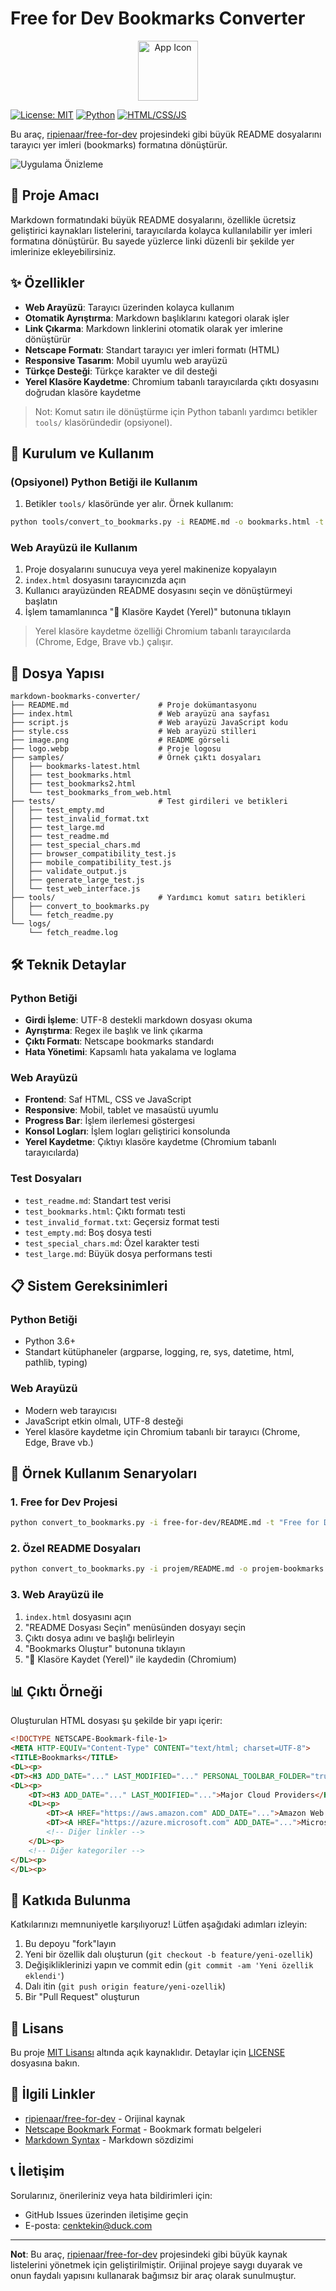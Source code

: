# Free for Dev Bookmarks Converter

<p align="center">
  <img src="./8d053eb7-9be0-438f-af7b-a4573de30c47.png" alt="App Icon" width="96" height="96" />
</p>

[![License: MIT](https://img.shields.io/badge/License-MIT-yellow.svg)](https://opensource.org/licenses/MIT)
[![Python](https://img.shields.io/badge/Python-3.6+-blue.svg)](https://www.python.org/)
[![HTML/CSS/JS](https://img.shields.io/badge/HTML/CSS/JS-orange.svg)](https://developer.mozilla.org/)

Bu araç, [ripienaar/free-for-dev](https://github.com/ripienaar/free-for-dev) projesindeki gibi büyük README dosyalarını tarayıcı yer imleri (bookmarks) formatına dönüştürür.

![Uygulama Önizleme](./image.png)

## 🎯 Proje Amacı

Markdown formatındaki büyük README dosyalarını, özellikle ücretsiz geliştirici kaynakları listelerini, tarayıcılarda kolayca kullanılabilir yer imleri formatına dönüştürür. Bu sayede yüzlerce linki düzenli bir şekilde yer imlerinize ekleyebilirsiniz.

## ✨ Özellikler

- **Web Arayüzü**: Tarayıcı üzerinden kolayca kullanım
- **Otomatik Ayrıştırma**: Markdown başlıklarını kategori olarak işler
- **Link Çıkarma**: Markdown linklerini otomatik olarak yer imlerine dönüştürür
- **Netscape Formatı**: Standart tarayıcı yer imleri formatı (HTML)
- **Responsive Tasarım**: Mobil uyumlu web arayüzü
- **Türkçe Desteği**: Türkçe karakter ve dil desteği
- **Yerel Klasöre Kaydetme**: Chromium tabanlı tarayıcılarda çıktı dosyasını doğrudan klasöre kaydetme

> Not: Komut satırı ile dönüştürme için Python tabanlı yardımcı betikler `tools/` klasöründedir (opsiyonel).

## 🚀 Kurulum ve Kullanım

### (Opsiyonel) Python Betiği ile Kullanım

1. Betikler `tools/` klasöründe yer alır. Örnek kullanım:
```bash
python tools/convert_to_bookmarks.py -i README.md -o bookmarks.html -t "Bookmarks" -r "Free for Dev"
```

### Web Arayüzü ile Kullanım

1. Proje dosyalarını sunucuya veya yerel makinenize kopyalayın
2. `index.html` dosyasını tarayıcınızda açın
3. Kullanıcı arayüzünden README dosyasını seçin ve dönüştürmeyi başlatın
4. İşlem tamamlanınca "💾 Klasöre Kaydet (Yerel)" butonuna tıklayın

> Yerel klasöre kaydetme özelliği Chromium tabanlı tarayıcılarda (Chrome, Edge, Brave vb.) çalışır.

## 📁 Dosya Yapısı

```
markdown-bookmarks-converter/
├── README.md                    # Proje dokümantasyonu
├── index.html                   # Web arayüzü ana sayfası
├── script.js                    # Web arayüzü JavaScript kodu
├── style.css                    # Web arayüzü stilleri
├── image.png                    # README görseli
├── logo.webp                    # Proje logosu
├── samples/                     # Örnek çıktı dosyaları
│   ├── bookmarks-latest.html
│   ├── test_bookmarks.html
│   ├── test_bookmarks2.html
│   └── test_bookmarks_from_web.html
├── tests/                       # Test girdileri ve betikleri
│   ├── test_empty.md
│   ├── test_invalid_format.txt
│   ├── test_large.md
│   ├── test_readme.md
│   ├── test_special_chars.md
│   ├── browser_compatibility_test.js
│   ├── mobile_compatibility_test.js
│   ├── validate_output.js
│   ├── generate_large_test.js
│   └── test_web_interface.js
├── tools/                       # Yardımcı komut satırı betikleri
│   ├── convert_to_bookmarks.py
│   └── fetch_readme.py
└── logs/
    └── fetch_readme.log
```

## 🛠️ Teknik Detaylar

### Python Betiği

- **Girdi İşleme**: UTF-8 destekli markdown dosyası okuma
- **Ayrıştırma**: Regex ile başlık ve link çıkarma
- **Çıktı Formatı**: Netscape bookmarks standardı
- **Hata Yönetimi**: Kapsamlı hata yakalama ve loglama

### Web Arayüzü

- **Frontend**: Saf HTML, CSS ve JavaScript
- **Responsive**: Mobil, tablet ve masaüstü uyumlu
- **Progress Bar**: İşlem ilerlemesi göstergesi
- **Konsol Logları**: İşlem logları geliştirici konsolunda
- **Yerel Kaydetme**: Çıktıyı klasöre kaydetme (Chromium tabanlı tarayıcılarda)

### Test Dosyaları

- `test_readme.md`: Standart test verisi
- `test_bookmarks.html`: Çıktı formatı testi
- `test_invalid_format.txt`: Geçersiz format testi
- `test_empty.md`: Boş dosya testi
- `test_special_chars.md`: Özel karakter testi
- `test_large.md`: Büyük dosya performans testi

## 📋 Sistem Gereksinimleri

### Python Betiği
- Python 3.6+
- Standart kütüphaneler (argparse, logging, re, sys, datetime, html, pathlib, typing)

### Web Arayüzü
- Modern web tarayıcısı
- JavaScript etkin olmalı, UTF-8 desteği
- Yerel klasöre kaydetme için Chromium tabanlı bir tarayıcı (Chrome, Edge, Brave vb.)

## 🔧 Örnek Kullanım Senaryoları

### 1. Free for Dev Projesi
```bash
python convert_to_bookmarks.py -i free-for-dev/README.md -t "Free for Dev Bookmarks"
```

### 2. Özel README Dosyaları
```bash
python convert_to_bookmarks.py -i projem/README.md -o projem-bookmarks.html -r "Projem Linkleri"
```

### 3. Web Arayüzü ile
1. `index.html` dosyasını açın
2. "README Dosyası Seçin" menüsünden dosyayı seçin
3. Çıktı dosya adını ve başlığı belirleyin
4. "Bookmarks Oluştur" butonuna tıklayın
5. "💾 Klasöre Kaydet (Yerel)" ile kaydedin (Chromium)

## 📊 Çıktı Örneği

Oluşturulan HTML dosyası şu şekilde bir yapı içerir:

```html
<!DOCTYPE NETSCAPE-Bookmark-file-1>
<META HTTP-EQUIV="Content-Type" CONTENT="text/html; charset=UTF-8">
<TITLE>Bookmarks</TITLE>
<DL><p>
<DT><H3 ADD_DATE="..." LAST_MODIFIED="..." PERSONAL_TOOLBAR_FOLDER="true">Free for Dev</H3>
<DL><p>
    <DT><H3 ADD_DATE="..." LAST_MODIFIED="...">Major Cloud Providers</H3>
    <DL><p>
        <DT><A HREF="https://aws.amazon.com" ADD_DATE="...">Amazon Web Services</A>
        <DT><A HREF="https://azure.microsoft.com" ADD_DATE="...">Microsoft Azure</A>
        <!-- Diğer linkler -->
    </DL><p>
    <!-- Diğer kategoriler -->
</DL><p>
</DL><p>
```

## 🤝 Katkıda Bulunma

Katkılarınızı memnuniyetle karşılıyoruz! Lütfen aşağıdaki adımları izleyin:

1. Bu depoyu "fork"layın
2. Yeni bir özellik dalı oluşturun (`git checkout -b feature/yeni-ozellik`)
3. Değişikliklerinizi yapın ve commit edin (`git commit -am 'Yeni özellik eklendi'`)
4. Dalı itin (`git push origin feature/yeni-ozellik`)
5. Bir "Pull Request" oluşturun

## 📝 Lisans

Bu proje [MIT Lisansı](LICENSE) altında açık kaynaklıdır. Detaylar için [LICENSE](LICENSE) dosyasına bakın.

## 🔗 İlgili Linkler

- [ripienaar/free-for-dev](https://github.com/ripienaar/free-for-dev) - Orijinal kaynak
- [Netscape Bookmark Format](https://msdn.microsoft.com/en-us/library/ms775124(v=vs.85).aspx) - Bookmark formatı belgeleri
- [Markdown Syntax](https://www.markdownguide.org/basic-syntax/) - Markdown sözdizimi

## 📞 İletişim

Sorularınız, önerileriniz veya hata bildirimleri için:
- GitHub Issues üzerinden iletişime geçin
- E-posta: [cenktekin@duck.com](mailto:cenktekin@duck.com)

---

**Not**: Bu araç, [ripienaar/free-for-dev](https://github.com/ripienaar/free-for-dev) projesindeki gibi büyük kaynak listelerini yönetmek için geliştirilmiştir. Orijinal projeye saygı duyarak ve onun faydalı yapısını kullanarak bağımsız bir araç olarak sunulmuştur.